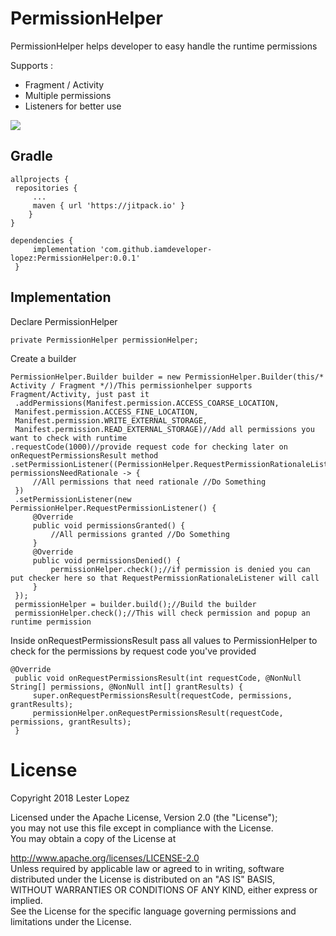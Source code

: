 
# PermissionHelper  
PermissionHelper helps developer to easy handle the runtime permissions  

Supports : 
- Fragment / Activity  
- Multiple permissions  
- Listeners for better use    

[![](https://jitpack.io/v/iamdeveloper-lopez/PermissionHelper.svg)](https://jitpack.io/#iamdeveloper-lopez/PermissionHelper)    

## Gradle  
```  
allprojects {  
 repositories { 
	 ... 
	 maven { url 'https://jitpack.io' } 	
	}
}  
```  
```  
dependencies {  
	 implementation 'com.github.iamdeveloper-lopez:PermissionHelper:0.0.1'
 }  
```  
  
## Implementation  

Declare PermissionHelper
```    
private PermissionHelper permissionHelper;  
```  

Create a builder  

```
PermissionHelper.Builder builder = new PermissionHelper.Builder(this/* Activity / Fragment */)/This permissionhelper supports Fragment/Activity, just past it  
 .addPermissions(Manifest.permission.ACCESS_COARSE_LOCATION,
 Manifest.permission.ACCESS_FINE_LOCATION, 
 Manifest.permission.WRITE_EXTERNAL_STORAGE, 
 Manifest.permission.READ_EXTERNAL_STORAGE)//Add all permissions you want to check with runtime 
.requestCode(1000)//provide request code for checking later on onRequestPermissionsResult method
.setPermissionListener((PermissionHelper.RequestPermissionRationaleListener) permissionsNeedRationale -> { 
	 //All permissions that need rationale //Do Something 
 }) 
 .setPermissionListener(new PermissionHelper.RequestPermissionListener() { 
	 @Override 
	 public void permissionsGranted() { 
		 //All permissions granted //Do Something 
	 }  
	 @Override 
	 public void permissionsDenied() { 
		 permissionHelper.check();//if permission is denied you can put checker here so that RequestPermissionRationaleListener will call 
	 } 
 }); 
 permissionHelper = builder.build();//Build the builder 
 permissionHelper.check();//This will check permission and popup an runtime permission  
 ```
Inside onRequestPermissionsResult pass all values to PermissionHelper to check for the permissions by request code you've provided  
```
@Override  
 public void onRequestPermissionsResult(int requestCode, @NonNull String[] permissions, @NonNull int[] grantResults) { 
	 super.onRequestPermissionsResult(requestCode, permissions, grantResults);
	 permissionHelper.onRequestPermissionsResult(requestCode, permissions, grantResults); 
 }
```
# License  
Copyright 2018 Lester Lopez  
  
Licensed under the Apache License, Version 2.0 (the "License");  
you may not use this file except in compliance with the License.  
You may obtain a copy of the License at  
  
 http://www.apache.org/licenses/LICENSE-2.0  
Unless required by applicable law or agreed to in writing, software  
distributed under the License is distributed on an "AS IS" BASIS,  
WITHOUT WARRANTIES OR CONDITIONS OF ANY KIND, either express or implied.  
See the License for the specific language governing permissions and  
limitations under the License.
